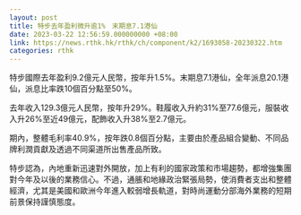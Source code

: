```yaml
---
layout: post
title: 特步去年盈利微升逾1%　末期息7.1港仙
date: 2023-03-22 12:56:59.000000000 +08:00
link: https://news.rthk.hk/rthk/ch/component/k2/1693058-20230322.htm
categories: rthk
---
```


特步國際去年盈利9.2億元人民幣，按年升1.5%。末期息7.1港仙，全年派息20.1港仙，派息比率跌10個百分點至50%。

去年收入129.3億元人民幣，按年升29%。鞋履收入升約31%至77.6億元，服裝收入升26%至近49億元，配飾收入升38%至2.7億元。

期內，整體毛利率40.9%，按年跌0.8個百分點，主要由於產品組合變動、不同品牌利潤貢獻及透過不同渠道所出售產品所致。

特步認為，內地重新迅速對外開放，加上有利的國家政策和市場趨勢，都增強集團對今年及以後的業務信心。不過，通脹和地緣政治緊張局勢，使消費者支出和整體經濟，尤其是美國和歐洲今年進入較弱增長軌道，對時尚運動分部海外業務的短期前景保持謹慎態度。
